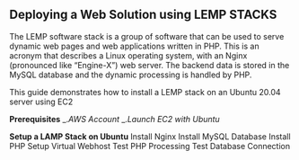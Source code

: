 ## Deploying a Web Solution using LEMP STACKS

The LEMP software stack is a group of software that can be used to serve dynamic web pages and web applications written in PHP. This is an acronym that describes a Linux operating system, with an Nginx (pronounced like “Engine-X”) web server. The backend data is stored in the MySQL database and the dynamic processing is handled by PHP.

This guide demonstrates how to install a LEMP stack on an Ubuntu 20.04 server using EC2

**Prerequisites**
_._AWS Account_
_._Launch EC2 with Ubuntu_

**Setup a LAMP Stack on Ubuntu**
Install Nginx
Install MySQL Database
Install PHP
Setup Virtual Webhost
Test PHP Processing
Test Database Connection
